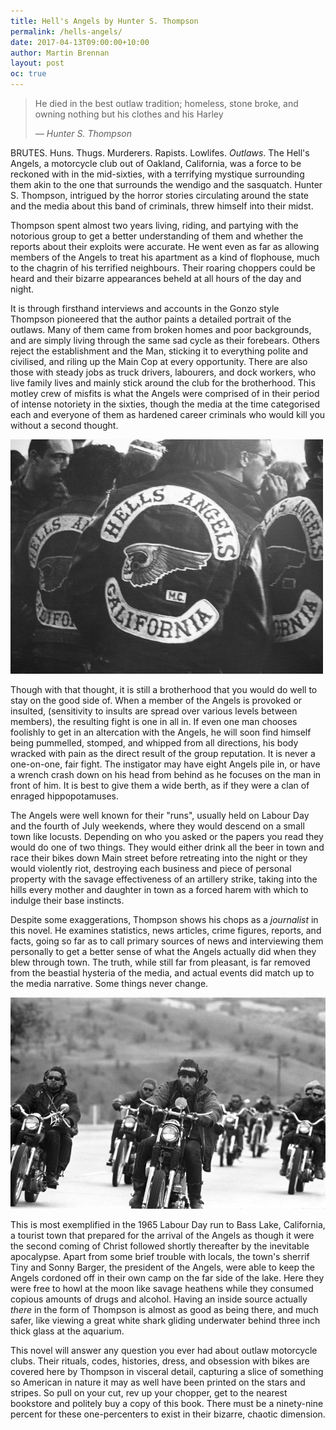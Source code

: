 ```yaml
---
title: Hell's Angels by Hunter S. Thompson
permalink: /hells-angels/
date: 2017-04-13T09:00:00+10:00
author: Martin Brennan
layout: post
oc: true
---
```


<blockquote class="hero"><p>He died in the best outlaw tradition; homeless, stone broke, and owning nothing but his clothes and his Harley</p><cite>— Hunter S. Thompson</cite></blockquote>

<span class="first-letter">B</span>RUTES. Huns. Thugs. Murderers. Rapists. Lowlifes. _Outlaws_. The Hell's Angels, a motorcycle club out of Oakland, California, was a force to be reckoned with in the mid-sixties, with a terrifying mystique surrounding them akin to the one that surrounds the wendigo and the sasquatch. Hunter S. Thompson, intrigued by the horror stories circulating around the state and the media about this band of criminals, threw himself into their midst.

<!--more-->

Thompson spent almost two years living, riding, and partying with the notorious group to get a better understanding of them and whether the reports about their exploits were accurate. He went even as far as allowing members of the Angels to treat his apartment as a kind of flophouse, much to the chagrin of his terrified neighbours. Their roaring choppers could be heard and their bizarre appearances beheld at all hours of the day and night.

It is through firsthand interviews and accounts in the Gonzo style Thompson pioneered that the author paints a detailed portrait of the outlaws. Many of them came from broken homes and poor backgrounds, and are simply living through the same sad cycle as their forebears. Others reject the establishment and the Man, sticking it to everything polite and civilised, and riling up the Main Cop at every opportunity. There are also those with steady jobs as truck drivers, labourers, and dock workers, who live family lives and mainly stick around the club for the brotherhood. This motley crew of misfits is what the Angels were comprised of in their period of intense notoriety in the sixties, though the media at the time categorised each and everyone of them as hardened career criminals who would kill you without a second thought.

![hells angels](/images/hellsangels1.jpg)

Though with that thought, it is still a brotherhood that you would do well to stay on the good side of. When a member of the Angels is provoked or insulted, (sensitivity to insults are spread over various levels between members), the resulting fight is one in all in. If even one man chooses foolishly to get in an altercation with the Angels, he will soon find himself being pummelled, stomped, and whipped from all directions, his body wracked with pain as the direct result of the group reputation. It is never a one-on-one, fair fight. The instigator may have eight Angels pile in, or have a wrench crash down on his head from behind as he focuses on the man in front of him. It is best to give them a wide berth, as if they were a clan of enraged hippopotamuses. 

The Angels were well known for their "runs", usually held on Labour Day and the fourth of July weekends, where they would descend on a small town like locusts. Depending on who you asked or the papers you read they would do one of two things. They would either drink all the beer in town and race their bikes down Main street before retreating into the night or they would violently riot, destroying each business and piece of personal property with the savage effectiveness of an artillery strike, taking into the hills every mother and daughter in town as a forced harem with which to indulge their base instincts.

Despite some exaggerations, Thompson shows his chops as a _journalist_ in this novel. He examines statistics, news articles, crime figures, reports, and facts, going so far as to call primary sources of news and interviewing them personally to get a better sense of what the Angels actually did when they blew through town. The truth, while still far from pleasant, is far removed from the beastial hysteria of the media, and actual events did match up to the media narrative. Some things never change.

![hells angels](/images/hellsangels2.jpg)

This is most exemplified in the 1965 Labour Day run to Bass Lake, California, a tourist town that prepared for the arrival of the Angels as though it were the second coming of Christ followed shortly thereafter by the inevitable apocalypse. Apart from some brief trouble with locals, the town's sherrif Tiny and Sonny Barger, the president of the Angels, were able to keep the Angels cordoned off in their own camp on the far side of the lake. Here they were free to howl at the moon like savage heathens while they consumed copious amounts of drugs and alcohol. Having an inside source actually _there_ in the form of Thompson is almost as good as being there, and much safer, like viewing a great white shark gliding underwater behind three inch thick glass at the aquarium.

This novel will answer any question you ever had about outlaw motorcycle clubs. Their rituals, codes, histories, dress, and obsession with bikes are covered here by Thompson in visceral detail, capturing a slice of something so American in nature it may as well have been printed on the stars and stripes. So pull on your cut, rev up your chopper, get to the nearest bookstore and politely buy a copy of this book. There must be a ninety-nine percent for these one-percenters to exist in their bizarre, chaotic dimension.
